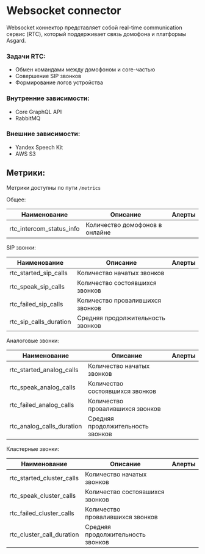 # Websocket connector

Websocket коннектор представляет собой real-time communication сервис (RTC), который поддерживает связь домофона и платформы Asgard.

### Задачи RTC:

- Обмен командами между домофоном и core-частью
- Совершение SIP звонков
- Формирование логов устройства

### Внутренние зависимости:

- Core GraphQL API
- RabbitMQ

### Внешние зависимости:

- Yandex Speech Kit
- AWS S3

## Метрики:

Метрики доступны по пути ```/metrics```

Общее:

|  Наименование         |    Описание               | Алерты |
|-----------------------|---------------------------|--------|
| rtc_intercom_status_info | Количество домофонов в онлайне |

SIP звонки:

|  Наименование         |    Описание               | Алерты |
|-----------------------|---------------------------|--------|
| rtc_started_sip_calls | Количество начатых звонков|
| rtc_speak_sip_calls   | Количество состоявшихся звонков |
| rtc_failed_sip_calls | Количество провалившихся звонков |
| rtc_sip_calls_duration | Средняя продолжительность звонков |

Аналоговые звонки:

|  Наименование         |    Описание               | Алерты |
|-----------------------|---------------------------|--------|
| rtc_started_analog_calls | Количество начатых звонков|
| rtc_speak_analog_calls   | Количество состоявшихся звонков |
| rtc_failed_analog_calls | Количество провалившихся звонков |
| rtc_analog_calls_duration | Средняя продолжительность звонков |

Кластерные звонки:

|  Наименование         |    Описание               | Алерты |
|-----------------------|---------------------------|--------|
| rtc_started_cluster_calls | Количество начатых звонков|
| rtc_speak_cluster_calls   | Количество состоявшихся звонков |
| rtc_failed_cluster_calls | Количество провалившихся звонков |
| rtc_cluster_call_duration | Средняя продолжительность звонков |
